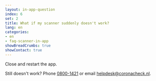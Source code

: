 ```yaml
---
layout: in-app-question
index: 6
set: 2
title: What if my scanner suddenly doesn't work?
lang: en
categories:
- en
- faq-scanner-in-app
showBreadCrumbs: true
showContact: true
---
```

Close and restart the app. 

Still doesn't work? Phone <a href="tel:0800-1421">0800-1421</a> or email  [helpdesk@coronacheck.nl](helpdesk@coronacheck.nl).
